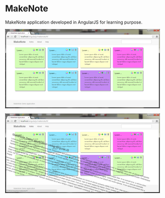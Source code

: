 MakeNote
========

MakeNote application developed in AngularJS for learning purpose.


![alt tag](https://github.com/RajaJaganathan/MakeNote/blob/master/images/makenote.png)

![alt tag](https://github.com/RajaJaganathan/MakeNote/blob/master/images/makenote_effect.png)


